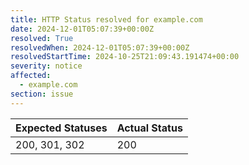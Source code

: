 ```yaml
---
title: HTTP Status resolved for example.com
date: 2024-12-01T05:07:39+00:00Z
resolved: True
resolvedWhen: 2024-12-01T05:07:39+00:00Z
resolvedStartTime: 2024-10-25T21:09:43.191474+00:00
severity: notice
affected:
  - example.com
section: issue
---
```


| Expected Statuses | Actual Status  |
|-------------------|----------------|
| 200, 301, 302 | 200 |
